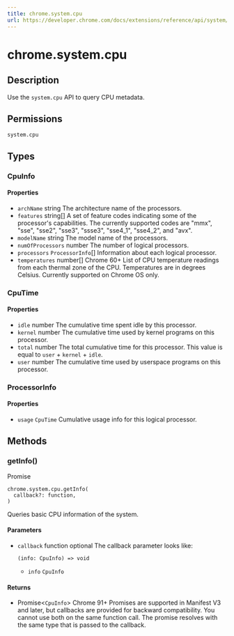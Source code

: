 ```yaml
---
title: chrome.system.cpu
url: https://developer.chrome.com/docs/extensions/reference/api/system/cpu
---
```


# chrome.system.cpu

## Description

Use the `system.cpu` API to query CPU metadata.

## Permissions

`system.cpu`

## Types

### CpuInfo

#### Properties

*   `archName`
    string
    The architecture name of the processors.
*   `features`
    string[]
    A set of feature codes indicating some of the processor's capabilities. The currently supported codes are "mmx", "sse", "sse2", "sse3", "ssse3", "sse4_1", "sse4_2", and "avx".
*   `modelName`
    string
    The model name of the processors.
*   `numOfProcessors`
    number
    The number of logical processors.
*   `processors`
    `ProcessorInfo`[]
    Information about each logical processor.
*   `temperatures`
    number[]
    Chrome 60+
    List of CPU temperature readings from each thermal zone of the CPU. Temperatures are in degrees Celsius.
    Currently supported on Chrome OS only.

### CpuTime

#### Properties

*   `idle`
    number
    The cumulative time spent idle by this processor.
*   `kernel`
    number
    The cumulative time used by kernel programs on this processor.
*   `total`
    number
    The total cumulative time for this processor. This value is equal to `user` + `kernel` + `idle`.
*   `user`
    number
    The cumulative time used by userspace programs on this processor.

### ProcessorInfo

#### Properties

*   `usage`
    `CpuTime`
    Cumulative usage info for this logical processor.

## Methods

### getInfo()

Promise

```
chrome.system.cpu.getInfo(
  callback?: function,
)
```

Queries basic CPU information of the system.

#### Parameters

*   `callback`
    function optional
    The callback parameter looks like:
    ```
    (info: CpuInfo) => void
    ```
    *   `info`
        `CpuInfo`

#### Returns

*   Promise&lt;`CpuInfo`&gt;
    Chrome 91+
    Promises are supported in Manifest V3 and later, but callbacks are provided for backward compatibility. You cannot use both on the same function call. The promise resolves with the same type that is passed to the callback. 